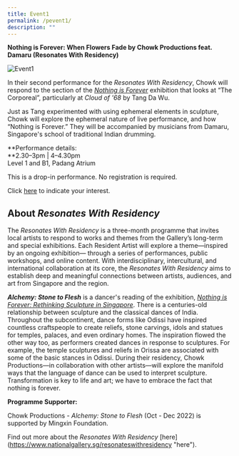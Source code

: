 ```yaml
---
title: Event1
permalink: /pevent1/
description: ""
---
```


**Nothing is Forever: When Flowers Fade by Chowk Productions feat. Damaru (Resonates With Residency)**

![Event1]()



In their second performance for the _Resonates With Residency_, Chowk will respond to the section of the [_Nothing is Forever_](https://www.nationalgallery.sg/nothingisforever) exhibition that looks at “The Corporeal”, particularly at _Cloud of '68_ by Tang Da Wu. 

Just as Tang experimented with using ephemeral elements in sculpture, Chowk will explore the ephemeral nature of live performance, and how “Nothing is Forever.” They will be accompanied by musicians from Damaru, Singapore's school of traditional Indian drumming.

**Performance details:  
**2.30–3pm | 4–4.30pm  
Level 1 and B1, Padang Atrium

This is a drop-in performance. No registration is required.

Click [here](https://m.facebook.com/events/456682979925632) to indicate your interest.

  

About _Resonates With Residency_
--------------------------------

The _Resonates With Residency_ is a three-month programme that invites local artists to respond to works and themes from the Gallery’s long-term and special exhibitions. Each Resident Artist will explore a theme—inspired by an ongoing exhibition— through a series of performances, public workshops, and online content. With interdisciplinary, intercultural, and international collaboration at its core, the _Resonates With Residency_ aims to establish deep and meaningful connections between artists, audiences, and art from Singapore and the region.

_**Alchemy: Stone to Flesh**_ is a dancer's reading of the exhibition, [_Nothing is Forever: Rethinking Sculpture in Singapore_](https://www.nationalgallery.sg/nothingisforever). There is a centuries-old relationship between sculpture and the classical dances of India. Throughout the subcontinent, dance forms like Odissi have inspired countless craftspeople to create reliefs, stone carvings, idols and statues for temples, palaces, and even ordinary homes. The inspiration flowed the other way too, as performers created dances in response to sculptures. For example, the temple sculptures and reliefs in Orissa are associated with some of the basic stances in Odissi. During their residency, Chowk Productions—in collaboration with other artists—will explore the manifold ways that the language of dance can be used to interpret sculpture. Transformation is key to life and art; we have to embrace the fact that nothing is forever.

  

**Programme Supporter:**

Chowk Productions - _Alchemy: Stone to Flesh_ (Oct - Dec 2022) is supported by Mingxin Foundation.

Find out more about the _Resonates With Residency_ [here](https://www.nationalgallery.sg/resonateswithresidency "<span data-offset-key="77i49-1-0" style="box-sizing: border-box;"><span data-text="true" style="box-sizing: border-box;">here</span></span>").